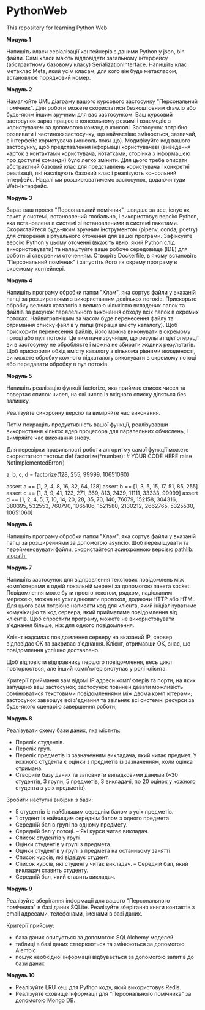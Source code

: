 # PythonWeb
This repository for learning Python Web

**Модуль 1**

Напишіть класи серіалізації контейнерів з даними Python у json, bin файли. Самі класи мають відповідати загальному інтерфейсу (абстрактному базовому класу) SerializationInterface.
Напишіть клас метаклас Meta, який усім класам, для кого він буде метакласом, встановлює порядковий номер. 

**Модуль 2**

Намалюйте UML діаграму вашого курсового застосунку "Персональний помічник". Для роботи можете скористатися безкоштовним draw.io або будь-яким іншим зручним для вас застосунком.
Ваш курсовий застосунок зараз працює в консольному режимі і взаємодіє з користувачем за допомогою команд в консолі. Застосунок потрібно розвивати і частиною застосунку, що найчастіше змінюється, зазвичай, є інтерфейс користувача (консоль поки що). Модифікуйте код вашого застосунку, щоб представлення інформації користувачеві (виведення карток з контактами користувача, нотатками, сторінка з інформацією про доступні команди) було легко змінити. Для цього треба описати абстрактний базовий клас для представлень користувача і конкретні реалізації, які наслідують базовий клас і реалізують консольний інтерфейс. Надалі ми розширюватимемо застосунок, додаючи туди Web-інтерфейс.

**Модуль 3**

Зараз ваш проект "Персональний помічник", швидше за все, існує як пакет у системі, встановлений глобально, і використовує версію Python, яка встановлена в системі зі встановленими в системі пакетами. Скористайтеся будь-яким зручним інструментом (pipenv, conda, poetry) для створення віртуального оточення для вашої програми. Зафіксуйте версію Python у цьому оточенні (вкажіть явно: який Python слід використовувати) та налаштуйте ваше робоче середовище (IDE) для роботи зі створеним оточенням.
Створіть Dockerfile, в якому встановіть "Персональний помічник" і запустіть його як окрему програму в окремому контейнері.

**Модуль 4**

Напишіть програму обробки папки "Хлам", яка сортує файли у вказаній папці за розширеннями з використанням декількох потоків. Прискорьте обробку великих каталогів з великою кількістю вкладених папок та файлів за рахунок паралельного виконання обходу всіх папок в окремих потоках. Найвитратнішим за часом буде перенесення файлу та отримання списку файлів у папці (ітерація вмісту каталогу). Щоб прискорити перенесення файлів, його можна виконувати в окремому потоці або пулі потоків. Це тим паче зручніше, що результат цієї операції ви в застосунку не обробляєте і можна не збирати жодних результатів. Щоб прискорити обхід вмісту каталогу з кількома рівнями вкладеності, ви можете обробку кожного підкаталогу виконувати в окремому потоці або передавати обробку в пул потоків.

**Модуль 5**

Напишіть реалізацію функції factorize, яка приймає список чисел та повертає список чисел, на які числа із вхідного списку діляться без залишку.

Реалізуйте синхронну версію та виміряйте час виконання.

Потім покращіть продуктивність вашої функції, реалізувавши використання кількох ядер процесора для паралельних обчислень, і виміряйте час виконання знову.

Для перевірки правильності роботи алгоритму самої функції можете скористатися тестом:
def factorize(*number):
    # YOUR CODE HERE
    raise NotImplementedError()

a, b, c, d  = factorize(128, 255, 99999, 10651060)

assert a == [1, 2, 4, 8, 16, 32, 64, 128]
assert b == [1, 3, 5, 15, 17, 51, 85, 255]
assert c == [1, 3, 9, 41, 123, 271, 369, 813, 2439, 11111, 33333, 99999]
assert d == [1, 2, 4, 5, 7, 10, 14, 20, 28, 35, 70, 140, 76079, 152158, 304316, 380395, 532553, 760790, 1065106, 1521580, 2130212, 2662765, 5325530, 10651060]

**Модуль 6**

Напишіть програму обробки папки "Хлам", яка сортує файли у вказаній папці за розширеннями за допомогою asyncio. Щоб переміщувати та перейменовувати файли, скористайтеся асинхронною версією pathlib: [aiopath.](https://pypi.org/project/aiopath/)

**Модуль 7**

Напишіть застосунок для відправлення текстових повідомлень між комп'ютерами в одній локальній мережі за допомогою пакета socket. Повідомлення може бути просто текстом, рядком, надісланим мережею, можна не ускладнювати протокол, додаючи HTTP або HTML. Для цього вам потрібно написати код для клієнта, який ініціалізуватиме комунікацію та код сервера, який прийматиме повідомлення від клієнтів. Щоб спростити програму, можете не використовувати з'єднання більше, ніж для одного повідомлення.

Клієнт надсилає повідомлення серверу на вказаний IP, сервер відповідає OK та закриває з'єднання. Клієнт, отримавши OK, знає, що повідомлення успішно доставлено.

Щоб відповісти відправнику першого повідомлення, весь цикл повторюється, але інший комп'ютер виступає у ролі клієнта.

Критерії приймання
вам відомі IP адреси комп'ютерів та порти, на яких запущено ваш застосунок;
застосунок повинен давати можливість обмінюватися текстовими повідомленнями між двома комп'ютерами;
застосунок завершує всі з'єднання та звільняє всі системні ресурси за будь-якого сценарію завершення роботи;

**Модуль 8**

Реалізувати схему бази даних, яка містить:

- Перелік студентів.
- Перелік груп.
- Перелік предметів із зазначенням викладача, який читає предмет. У кожного студента є оцінки з предметів із зазначенням, коли оцінка отримана.
- Створити базу даних та заповнити випадковими даними (~30 студентів, 3 групи, 5 предметів, 3 викладачі, по 20 оцінок у кожного студента з усіх предметів).

Зробити наступні вибірки з бази:

- 5 студентів із найбільшим середнім балом з усіх предметів.
- 1 студент із найвищим середнім балом з одного предмета.
- Середній бал в групі по одному предмету.
- Середній бал у потоці. 
– Які курси читає викладач.
- Список студентів у групі.
- Оцінки студентів у групі з предмета.
- Оцінки студентів у групі з предмета на останньому занятті.
- Список курсів, які відвідує студент.
- Список курсів, які студенту читає викладач. 
– Середній бал, який викладач ставить студенту.
- Середній бал, який ставить викладач.

**Модуль 9**

Реалізуйте зберігання інформації для вашого "Персонального помічника" в базі даних SQLite.
Реалізуйте зберігання книги контактів з email адресами, телефонами, іменами в базі даних.

Критерії прийому:

- база даних описується за допомогою SQLAlchemy моделей
- таблиці в базі даних створюються та змінюються за допомогою Alembic
- пошук необхідної інформації відбувається за допомогою запитів до бази даних

**Модуль 10**

- Реалізуйте LRU кеш для Python коду, який використовує Redis.
- Реалізуйте сховище інформації для "Персонального помічника" за допомогою Mongo DB.
